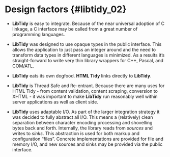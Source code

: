 # Design factors {#libtidy_02}

- **LibTidy** is easy to integrate. Because of the near universal adoption
  of C linkage, a C interface may be called from a great number of programming
  languages.

- **LibTidy** was designed to use opaque types in the public interface. This
  allows the application to just pass an integer around and the need to
  transform data types in different languages is minimized. As a results it’s
  straight-forward to write very thin library wrappers for C++, Pascal,
  and COM/ATL.

- **LibTidy** eats its own dogfood. **HTML Tidy** links directly to **LibTidy**.

- **LibTidy** is Thread Safe and Re-entrant. Because there are many uses for
  HTML Tidy - from content validation, content scraping, conversion to XHTML -
  it was important to make **LibTidy** run reasonably well within server
  applications as well as client side.

- **LibTidy** uses adaptable I/O. As part of the larger integration strategy it
  was decided to fully abstract all I/O. This means a (relatively) clean
  separation between character encoding processing and shovelling
  bytes back and forth. Internally, the library reads from
  _sources_ and writes to _sinks_. This abstraction is used for
  both markup and configuration “files”. Concrete implementations
  are provided for file and memory I/O, and new sources and sinks
  may be provided via the public interface.
